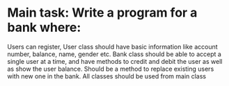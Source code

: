 # Main task: Write a program for a bank where:
Users can register,
User class should have basic information like account number, balance, name, gender etc.
Bank class should be able to accept a single user at a time, and have methods to credit and debit the user as well as show the user balance.
Should be a method to replace existing users with new one in the bank.
All classes should be used from main class
